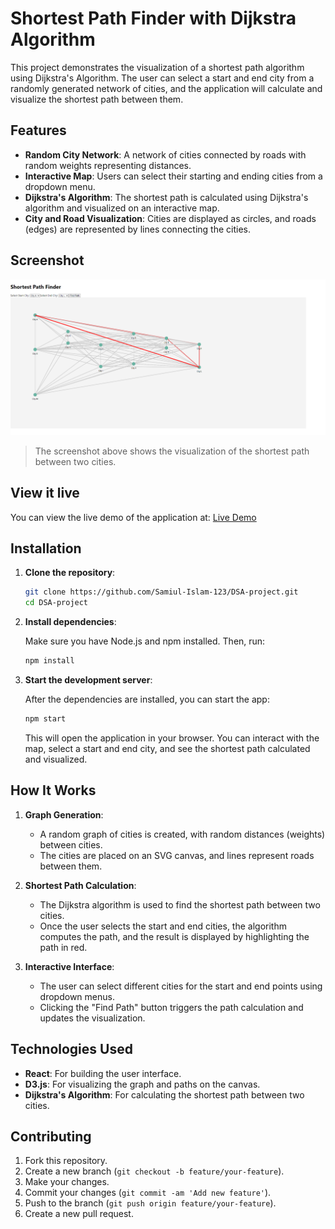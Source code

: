 
# Shortest Path Finder with Dijkstra Algorithm

This project demonstrates the visualization of a shortest path algorithm using Dijkstra's Algorithm. The user can select a start and end city from a randomly generated network of cities, and the application will calculate and visualize the shortest path between them.

## Features

- **Random City Network**: A network of cities connected by roads with random weights representing distances.
- **Interactive Map**: Users can select their starting and ending cities from a dropdown menu.
- **Dijkstra's Algorithm**: The shortest path is calculated using Dijkstra's algorithm and visualized on an interactive map.
- **City and Road Visualization**: Cities are displayed as circles, and roads (edges) are represented by lines connecting the cities.

## Screenshot

![Shortest Path Finder Screenshot](./screenshot.png)

> The screenshot above shows the visualization of the shortest path between two cities.

## View it live

You can view the live demo of the application at: [Live Demo](https://dsa-project-omega.vercel.app/)

## Installation

1. **Clone the repository**:

   ```bash
   git clone https://github.com/Samiul-Islam-123/DSA-project.git
   cd DSA-project
   ```

2. **Install dependencies**:

   Make sure you have Node.js and npm installed. Then, run:

   ```bash
   npm install
   ```

3. **Start the development server**:

   After the dependencies are installed, you can start the app:

   ```bash
   npm start
   ```

   This will open the application in your browser. You can interact with the map, select a start and end city, and see the shortest path calculated and visualized.

## How It Works

1. **Graph Generation**:
   - A random graph of cities is created, with random distances (weights) between cities.
   - The cities are placed on an SVG canvas, and lines represent roads between them.

2. **Shortest Path Calculation**:
   - The Dijkstra algorithm is used to find the shortest path between two cities.
   - Once the user selects the start and end cities, the algorithm computes the path, and the result is displayed by highlighting the path in red.

3. **Interactive Interface**:
   - The user can select different cities for the start and end points using dropdown menus.
   - Clicking the "Find Path" button triggers the path calculation and updates the visualization.

## Technologies Used

- **React**: For building the user interface.
- **D3.js**: For visualizing the graph and paths on the canvas.
- **Dijkstra's Algorithm**: For calculating the shortest path between two cities.

## Contributing

1. Fork this repository.
2. Create a new branch (`git checkout -b feature/your-feature`).
3. Make your changes.
4. Commit your changes (`git commit -am 'Add new feature'`).
5. Push to the branch (`git push origin feature/your-feature`).
6. Create a new pull request.

